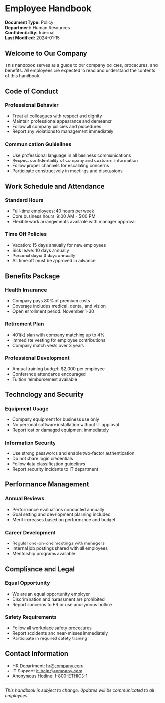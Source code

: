 # Employee Handbook

**Document Type:** Policy  
**Department:** Human Resources  
**Confidentiality:** Internal  
**Last Modified:** 2024-01-15  

## Welcome to Our Company

This handbook serves as a guide to our company policies, procedures, and benefits. All employees are expected to read and understand the contents of this handbook.

## Code of Conduct

### Professional Behavior
- Treat all colleagues with respect and dignity
- Maintain professional appearance and demeanor
- Follow all company policies and procedures
- Report any violations to management immediately

### Communication Guidelines
- Use professional language in all business communications
- Respect confidentiality of company and customer information
- Follow proper channels for escalating concerns
- Participate constructively in meetings and discussions

## Work Schedule and Attendance

### Standard Hours
- Full-time employees: 40 hours per week
- Core business hours: 9:00 AM - 5:00 PM
- Flexible work arrangements available with manager approval

### Time Off Policies
- Vacation: 15 days annually for new employees
- Sick leave: 10 days annually
- Personal days: 3 days annually
- All time off must be approved in advance

## Benefits Package

### Health Insurance
- Company pays 80% of premium costs
- Coverage includes medical, dental, and vision
- Open enrollment period: November 1-30

### Retirement Plan
- 401(k) plan with company matching up to 4%
- Immediate vesting for employee contributions
- Company match vests over 3 years

### Professional Development
- Annual training budget: $2,000 per employee
- Conference attendance encouraged
- Tuition reimbursement available

## Technology and Security

### Equipment Usage
- Company equipment for business use only
- No personal software installation without IT approval
- Report lost or damaged equipment immediately

### Information Security
- Use strong passwords and enable two-factor authentication
- Do not share login credentials
- Follow data classification guidelines
- Report security incidents to IT department

## Performance Management

### Annual Reviews
- Performance evaluations conducted annually
- Goal setting and development planning included
- Merit increases based on performance and budget

### Career Development
- Regular one-on-one meetings with managers
- Internal job postings shared with all employees
- Mentorship programs available

## Compliance and Legal

### Equal Opportunity
- We are an equal opportunity employer
- Discrimination and harassment are prohibited
- Report concerns to HR or use anonymous hotline

### Safety Requirements
- Follow all workplace safety procedures
- Report accidents and near-misses immediately
- Participate in required safety training

## Contact Information

- HR Department: hr@company.com
- IT Support: it-help@company.com
- Anonymous Hotline: 1-800-ETHICS-1

---
*This handbook is subject to change. Updates will be communicated to all employees.*

